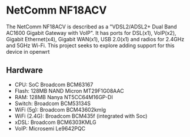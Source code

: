 # NetComm NF18ACV
The NetComm NF18ACV is described as a "VDSL2/ADSL2+ Dual Band AC1600 Gigabit Gateway with VoIP". It has ports for DSL(x1), VoIP(x2), Gigabit Ethernet(x4), Gigabit WAN(x1), USB 2.0(x1) and radios for 2.4GHz and 5GHz Wi-Fi.
This project seeks to explore adding support for this device in openwrt

## Hardware

- CPU: SoC Broadcom BCM63167
- Flash: 128MB NAND Micron MT29F1G08AAC
- RAM: 128MB Nanya NT5CC64M16GP-DI
- Switch: Broadcom BCM53134S
- WiFi (5g): Broadcom BCM43602kmlg
- WiFi (2.4G): Broadcom BCM435f (integrated with Soc)
- xDSL: Broadcom BCM6303KMLG
- VoIP: Microsemi Le9642PQC


